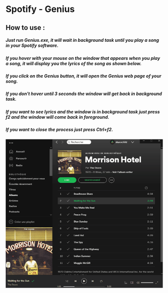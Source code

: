 # Spotify - Genius

## How to use :
##### Just run Genius.exe, it will wait in background task until you play a song in your Spotify software. 
##### If you hover with your mouse on the window that appears when you play a song, it will display you the lyrics of the song as shown below.
##### If you click on the Genius button, it will open the Genius web page of your song.
##### If you don't hover until 3 seconds the window will get back in background task.
##### If you want to see lyrics and the window is in background task just press f2 and the window will come back in foreground.
##### If you want to close the process just press Ctrl+f2.


![alt text][Demo]

[Demo]: Gif36.gif "Demo"
